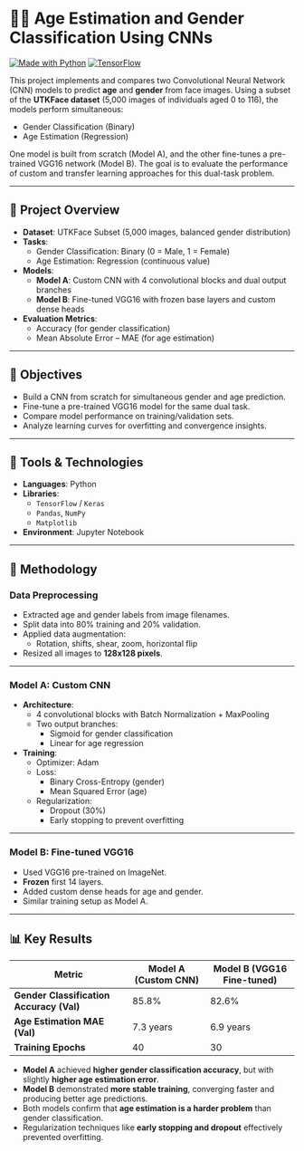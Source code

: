 # 👵🧑 Age Estimation and Gender Classification Using CNNs

[![Made with Python](https://img.shields.io/badge/Made%20with-Python-blue?logo=python)](https://www.python.org/)
[![TensorFlow](https://img.shields.io/badge/Powered%20by-TensorFlow-orange?logo=tensorflow)](https://www.tensorflow.org/)

This project implements and compares two Convolutional Neural Network (CNN) models to predict **age** and **gender** from face images. Using a subset of the **UTKFace dataset** (5,000 images of individuals aged 0 to 116), the models perform simultaneous:

- Gender Classification (Binary)
- Age Estimation (Regression)

One model is built from scratch (Model A), and the other fine-tunes a pre-trained VGG16 network (Model B). The goal is to evaluate the performance of custom and transfer learning approaches for this dual-task problem.

---

## 📌 Project Overview

- **Dataset**: UTKFace Subset (5,000 images, balanced gender distribution)
- **Tasks**:
  - Gender Classification: Binary (0 = Male, 1 = Female)
  - Age Estimation: Regression (continuous value)
- **Models**:
  - **Model A**: Custom CNN with 4 convolutional blocks and dual output branches
  - **Model B**: Fine-tuned VGG16 with frozen base layers and custom dense heads
- **Evaluation Metrics**:
  - Accuracy (for gender classification)
  - Mean Absolute Error – MAE (for age estimation)

---

## 🎯 Objectives

- Build a CNN from scratch for simultaneous gender and age prediction.
- Fine-tune a pre-trained VGG16 model for the same dual task.
- Compare model performance on training/validation sets.
- Analyze learning curves for overfitting and convergence insights.

---

## 🧰 Tools & Technologies

- **Languages**: Python  
- **Libraries**:
  - `TensorFlow` / `Keras`
  - `Pandas`, `NumPy`
  - `Matplotlib`
- **Environment**: Jupyter Notebook

---

## 🧪 Methodology

### Data Preprocessing

- Extracted age and gender labels from image filenames.
- Split data into 80% training and 20% validation.
- Applied data augmentation:
  - Rotation, shifts, shear, zoom, horizontal flip
- Resized all images to **128x128 pixels**.
  
---

### Model A: Custom CNN

- **Architecture**:
  - 4 convolutional blocks with Batch Normalization + MaxPooling
  - Two output branches:
    - Sigmoid for gender classification
    - Linear for age regression
- **Training**:
  - Optimizer: Adam
  - Loss:
    - Binary Cross-Entropy (gender)
    - Mean Squared Error (age)
  - Regularization:
    - Dropout (30%)
    - Early stopping to prevent overfitting

---

### Model B: Fine-tuned VGG16

- Used VGG16 pre-trained on ImageNet.
- **Frozen** first 14 layers.
- Added custom dense heads for age and gender.
- Similar training setup as Model A.

---

## 📊 Key Results

| Metric                          | Model A (Custom CNN) | Model B (VGG16 Fine-tuned) |
|---------------------------------|----------------------|-----------------------------|
| **Gender Classification Accuracy (Val)** | 85.8%               | 82.6%                      |
| **Age Estimation MAE (Val)**           | 7.3 years           | 6.9 years
| **Training Epochs**                    | 40                  | 30                         |

- **Model A** achieved **higher gender classification accuracy**, but with slightly **higher age estimation error**.
- **Model B** demonstrated **more stable training**, converging faster and producing better age predictions.
- Both models confirm that **age estimation is a harder problem** than gender classification.
- Regularization techniques like **early stopping and dropout** effectively prevented overfitting.
